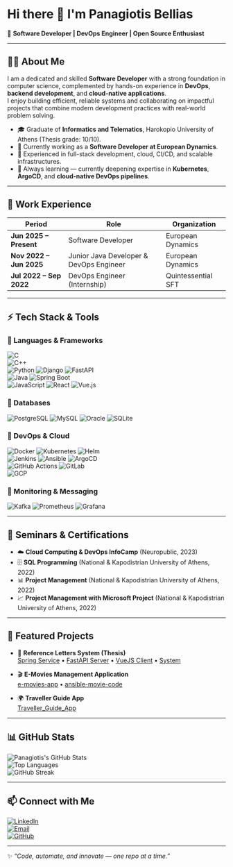 # Hi there 👋 I'm Panagiotis Bellias  

🎯 **Software Developer | DevOps Engineer | Open Source Enthusiast**

---

## 👨‍💻 About Me
I am a dedicated and skilled **Software Developer** with a strong foundation in computer science, complemented by hands-on experience in **DevOps**, **backend development**, and **cloud-native applications**.  
I enjoy building efficient, reliable systems and collaborating on impactful projects that combine modern development practices with real-world problem solving.

- 🎓 Graduate of **Informatics and Telematics**, Harokopio University of Athens (Thesis grade: 10/10).  
- 💼 Currently working as a **Software Developer at European Dynamics**.  
- 🔧 Experienced in full-stack development, cloud, CI/CD, and scalable infrastructures.  
- 🌱 Always learning — currently deepening expertise in **Kubernetes**, **ArgoCD**, and **cloud-native DevOps pipelines**.  

---

## 💼 Work Experience  

| Period | Role | Organization |
|--------|------|--------------|
| **Jun 2025 – Present** | Software Developer | European Dynamics |
| **Nov 2022 – Jun 2025** | Junior Java Developer & DevOps Engineer | European Dynamics |
| **Jul 2022 – Sep 2022** | DevOps Engineer (Internship) | Quintessential SFT |

---

## ⚡ Tech Stack & Tools  

### 🔹 Languages & Frameworks  
![C](https://img.shields.io/badge/C-00599C?logo=c&logoColor=white)  
![C++](https://img.shields.io/badge/C++-00599C?logo=cplusplus&logoColor=white)  
![Python](https://img.shields.io/badge/Python-3776AB?logo=python&logoColor=white) ![Django](https://img.shields.io/badge/Django-092E20?logo=django&logoColor=white) ![FastAPI](https://img.shields.io/badge/FastAPI-009688?logo=fastapi&logoColor=white)  
![Java](https://img.shields.io/badge/Java-007396?logo=java&logoColor=white) ![Spring Boot](https://img.shields.io/badge/Spring%20Boot-6DB33F?logo=springboot&logoColor=white)  
![JavaScript](https://img.shields.io/badge/JavaScript-F7DF1E?logo=javascript&logoColor=black) ![React](https://img.shields.io/badge/React-20232A?logo=react&logoColor=61DAFB) ![Vue.js](https://img.shields.io/badge/Vue.js-35495E?logo=vue.js&logoColor=4FC08D)  

### 🔹 Databases  
![PostgreSQL](https://img.shields.io/badge/PostgreSQL-316192?logo=postgresql&logoColor=white) ![MySQL](https://img.shields.io/badge/MySQL-4479A1?logo=mysql&logoColor=white) ![Oracle](https://img.shields.io/badge/Oracle-F80000?logo=oracle&logoColor=white) ![SQLite](https://img.shields.io/badge/SQLite-003B57?logo=sqlite&logoColor=white)  

### 🔹 DevOps & Cloud  
![Docker](https://img.shields.io/badge/Docker-2496ED?logo=docker&logoColor=white) ![Kubernetes](https://img.shields.io/badge/Kubernetes-326CE5?logo=kubernetes&logoColor=white) ![Helm](https://img.shields.io/badge/Helm-0F1689?logo=helm&logoColor=white)  
![Jenkins](https://img.shields.io/badge/Jenkins-D24939?logo=jenkins&logoColor=white) ![Ansible](https://img.shields.io/badge/Ansible-EE0000?logo=ansible&logoColor=white) ![ArgoCD](https://img.shields.io/badge/ArgoCD-EB6A0A?logo=argo&logoColor=white)  
![GitHub Actions](https://img.shields.io/badge/GitHub%20Actions-2088FF?logo=github-actions&logoColor=white) ![GitLab](https://img.shields.io/badge/GitLab-FC6D26?logo=gitlab&logoColor=white)  
![GCP](https://img.shields.io/badge/Google%20Cloud-4285F4?logo=googlecloud&logoColor=white)  

### 🔹 Monitoring & Messaging  
![Kafka](https://img.shields.io/badge/Apache%20Kafka-231F20?logo=apachekafka&logoColor=white) ![Prometheus](https://img.shields.io/badge/Prometheus-E6522C?logo=prometheus&logoColor=white) ![Grafana](https://img.shields.io/badge/Grafana-F46800?logo=grafana&logoColor=white)  

---

## 📜 Seminars & Certifications  

- ☁️ **Cloud Computing & DevOps InfoCamp** (Neuropublic, 2023)  
- 🗄️ **SQL Programming** (National & Kapodistrian University of Athens, 2022)  
- 📊 **Project Management** (National & Kapodistrian University of Athens, 2022)  
- 📈 **Project Management with Microsoft Project** (National & Kapodistrian University of Athens, 2022)  

---

## 📂 Featured Projects  

- 📜 **Reference Letters System (Thesis)**  
  [Spring Service](https://github.com/panagiotisbellias/reference-letter-spring-service) • [FastAPI Server](https://github.com/panagiotis-bellias-it21871/reference-letters-fastapi-server) • [VueJS Client](https://github.com/panagiotis-bellias-it21871/reference-letters-vuejs-client) • [System](https://github.com/panagiotis-bellias-it21871/reference-letters-system)  

- 🎬 **E-Movies Management Application**  
  [e-movies-app](https://github.com/panagiotisbellias/e-movies-app) • [ansible-movie-code](https://github.com/panagiotisbellias/ansible-movie-code)  

- 🌍 **Traveller Guide App**  
  [Traveller_Guide_App](https://github.com/panagiotisbellias/Traveller_Guide_App)  

---

## 📊 GitHub Stats  

![Panagiotis's GitHub Stats](https://github-readme-stats.vercel.app/api?username=panagiotisbellias&show_icons=true&theme=tokyonight)  
![Top Languages](https://github-readme-stats.vercel.app/api/top-langs/?username=panagiotisbellias&layout=compact&theme=tokyonight)  
![GitHub Streak](https://github-readme-streak-stats.herokuapp.com/?user=panagiotisbellias&theme=tokyonight)  

---

## 📫 Connect with Me  

[![LinkedIn](https://img.shields.io/badge/LinkedIn-0077B5?logo=linkedin&logoColor=white)](https://www.linkedin.com/in/panagiotisbellias/)  
[![Email](https://img.shields.io/badge/Email-D14836?logo=gmail&logoColor=white)](mailto:belliaspan@gmail.com)  
[![GitHub](https://img.shields.io/badge/GitHub-181717?logo=github&logoColor=white)](https://github.com/panagiotisbellias)  

---
✨ *“Code, automate, and innovate — one repo at a time.”*  
